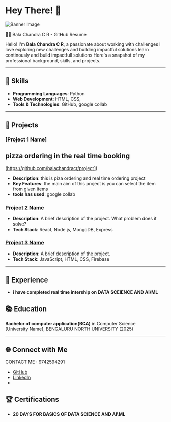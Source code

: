 # Hey There! 🫳

![Banner Image](https://github.com/balachandracr/your-repository-name/raw/main/banner.png)

 🧑‍💻 Bala Chandra C R - GitHub Resume

Hello! I'm **Bala Chandra C R**, a passionate about working with challenges  I love exploring new challenges and building impactful solutions learn continously and build impactfull solutions Here's a snapshot of my professional background, skills, and projects.

---

## 🔑 Skills

- **Programming Languages**: Python
- **Web Development**:  HTML, CSS,
- **Tools & Technologies**:  GitHub, google collab

---

## 🚀 Projects

### [Project 1 Name] 
## pizza ordering in the real time booking 
(https://github.com/balachandracr/project1)
- **Description**: this is piza ordering and real time ordering project 
- **Key Features**: the main aim of this project is you can select the item from given items
- **tools has used**: google collab

### [Project 2 Name](https://github.com/balachandracr/project2)
- **Description**: A brief description of the project. What problem does it solve?
- **Tech Stack**: React, Node.js, MongoDB, Express

### [Project 3 Name](https://github.com/balachandracr/project3)
- **Description**: A brief description of the project.
- **Tech Stack**: JavaScript, HTML, CSS, Firebase

---

## 💼 Experience

- **i have completed real time intership on DATA SCEIENCE AND AI\ML**

## 📚 Education

**Bachelor of computer application(BCA)** in Computer Science  
[University Name], BENGALURU NORTH UNIVERSITY (2025)

---

## 🌐 Connect with Me

 CONTACT ME : 9742594291
- [GitHub](https://github.com/balachandracr)
- [LinkedIn](https://www.linkedin.com/in/balachandracr)
- 
## 🏆 Certifications

- **20 DAYS FOR BASICS OF DATA SCIENCE AND AI\ML**
